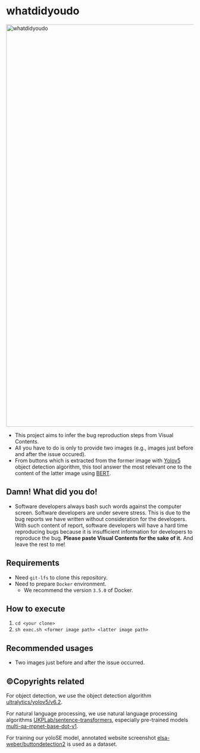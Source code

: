# whatdidyoudo

<img width="1080" alt="whatdidyoudo" src="https://user-images.githubusercontent.com/68832594/200877184-047a11f2-a0e5-4746-a310-c436759d3e9c.png">


- This project aims to infer the bug reproduction steps from Visual Contents.
- All you have to do is only to provide two images (e.g., images just before and after the issue occured).
- From buttons which is extracted from the former image with [Yolov5](https://github.com/ultralytics/yolov5/releases/tag/v6.2) object detection algorithm, this tool answer the most relevant one to the content of the latter image using [BERT](https://github.com/UKPLab/sentence-transformers).

## Damn! What did you do!
- Software developers always bash such words against the computer screen. Software developers are under severe stress. This is due to the bug reports we have written without consideration for the developers. With such content of report, software developers will have a hard time reproducing bugs because it is insufficient information for developers to reproduce the bug. 
**Please paste Visual Contents for the sake of it.** And leave the rest to me! 

## Requirements
- Need `git-lfs` to clone this repository.
- Need to prepare `Docker` environment.
  - We recommend the version `3.5.0` of Docker.

## How to execute
1. `cd <your clone>`
2. `sh exec.sh <former image path> <latter image path>`

## Recommended usages
- Two images just before and after the issue occurred.


## :copyright:Copyrights related
For object detection, we use the object detection algorithm [ultralytics/yolov5/v6.2](https://github.com/ultralytics/yolov5/releases/tag/v6.2).

For natural language processing, we use natural language processing algorithms [UKPLab/sentence-transformers](https://github.com/UKPLab/sentence-transformers), especially pre-trained models [multi-qa-mpnet-base-dot-v1](https://huggingface.co/sentence-transformers/multi-qa-mpnet-base-dot-v1).

For training our yoloSE model, annotated website screenshot [elsa-weber/buttondetection2](https://universe.roboflow.com/elsa-weber/buttondetection2) is used as a dataset.
